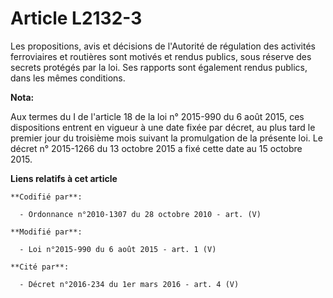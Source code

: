# Article L2132-3

Les propositions, avis et décisions de l'Autorité de régulation des activités ferroviaires et routières sont motivés et
rendus publics, sous réserve des secrets protégés par la loi. Ses rapports sont également rendus publics, dans les mêmes
conditions.

**Nota:**

Aux termes du I de l'article 18 de la loi n° 2015-990 du 6 août 2015, ces dispositions entrent en vigueur à une date fixée
par décret, au plus tard le premier jour du troisième mois suivant la promulgation de la présente loi. Le décret n° 2015-1266
du 13 octobre 2015 a fixé cette date au 15 octobre 2015.

**Liens relatifs à cet article**

	**Codifié par**:

	  - Ordonnance n°2010-1307 du 28 octobre 2010 - art. (V)

	**Modifié par**:

	  - Loi n°2015-990 du 6 août 2015 - art. 1 (V)

	**Cité par**:

	  - Décret n°2016-234 du 1er mars 2016 - art. 4 (V)
